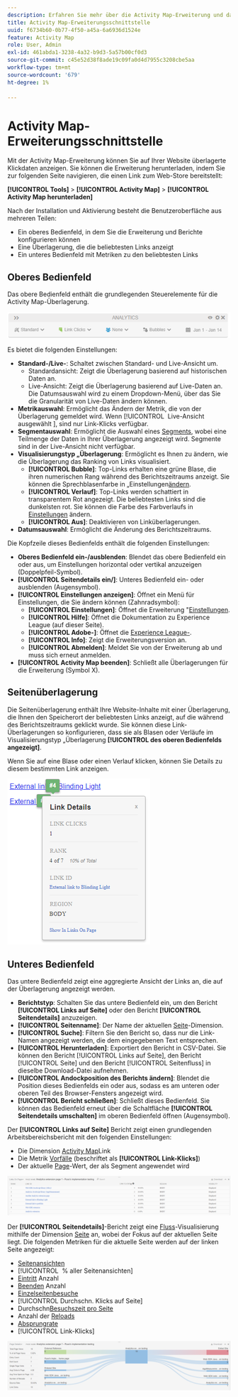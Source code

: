 ```yaml
---
description: Erfahren Sie mehr über die Activity Map-Erweiterung und das Navigieren in ihrer Benutzeroberfläche.
title: Activity Map-Erweiterungsschnittstelle
uuid: f6734b60-0b77-4f50-a45a-6a6936d1524e
feature: Activity Map
role: User, Admin
exl-id: 461abda1-3238-4a32-b9d3-5a57b00cf0d3
source-git-commit: c45e52d38f8ade19c09fa0d4d7955c3208cbe5aa
workflow-type: tm+mt
source-wordcount: '679'
ht-degree: 1%

---
```


# Activity Map-Erweiterungsschnittstelle

Mit der Activity Map-Erweiterung können Sie auf Ihrer Website überlagerte Klickdaten anzeigen. Sie können die Erweiterung herunterladen, indem Sie zur folgenden Seite navigieren, die einen Link zum Web-Store bereitstellt:

**[!UICONTROL Tools]** > **[!UICONTROL Activity Map]** > **[!UICONTROL Activity Map herunterladen]**

Nach der Installation und Aktivierung besteht die Benutzeroberfläche aus mehreren Teilen:

* Ein oberes Bedienfeld, in dem Sie die Erweiterung und Berichte konfigurieren können
* Eine Überlagerung, die die beliebtesten Links anzeigt
* Ein unteres Bedienfeld mit Metriken zu den beliebtesten Links

## Oberes Bedienfeld

Das obere Bedienfeld enthält die grundlegenden Steuerelemente für die Activity Map-Überlagerung.

![Überlagerung](../assets/overlay.png)

Es bietet die folgenden Einstellungen:

* **Standard-/Live-**: Schaltet zwischen Standard- und Live-Ansicht um.
   * Standardansicht: Zeigt die Überlagerung basierend auf historischen Daten an.
   * Live-Ansicht: Zeigt die Überlagerung basierend auf Live-Daten an. Die Datumsauswahl wird zu einem Dropdown-Menü, über das Sie die Granularität von Live-Daten ändern können.
* **Metrikauswahl**: Ermöglicht das Ändern der Metrik, die von der Überlagerung gemeldet wird. Wenn [!UICONTROL &#x200B; Live-Ansicht ausgewählt &#x200B;], sind nur Link-Klicks verfügbar.
* **Segmentauswahl**: Ermöglicht die Auswahl eines [Segments](/help/components/segmentation/seg-overview.md), wobei eine Teilmenge der Daten in Ihrer Überlagerung angezeigt wird. Segmente sind in der Live-Ansicht nicht verfügbar.
* **Visualisierungstyp „Überlagerung**: Ermöglicht es Ihnen zu ändern, wie die Überlagerung das Ranking von Links visualisiert.
   * **[!UICONTROL Bubble]**: Top-Links erhalten eine grüne Blase, die ihren numerischen Rang während des Berichtszeitraums anzeigt. Sie können die Sprechblasenfarbe in „Einstellungen[&#x200B; ändern](settings.md).
   * **[!UICONTROL Verlauf]**: Top-Links werden schattiert in transparentem Rot angezeigt. Die beliebtesten Links sind die dunkelsten rot. Sie können die Farbe des Farbverlaufs in [Einstellungen](settings.md) ändern.
   * **[!UICONTROL Aus]**: Deaktivieren von Linküberlagerungen.
* **Datumsauswahl**: Ermöglicht die Änderung des Berichtszeitraums.

Die Kopfzeile dieses Bedienfelds enthält die folgenden Einstellungen:

* **Oberes Bedienfeld ein-/ausblenden**: Blendet das obere Bedienfeld ein oder aus, um Einstellungen horizontal oder vertikal anzuzeigen (Doppelpfeil-Symbol).
* **[!UICONTROL Seitendetails ein/]**: Unteres Bedienfeld ein- oder ausblenden (Augensymbol).
* **[!UICONTROL Einstellungen anzeigen]**: Öffnet ein Menü für Einstellungen, die Sie ändern können (Zahnradsymbol):
   * **[!UICONTROL Einstellungen]**: Öffnet die Erweiterung &quot;[Einstellungen](settings.md).
   * **[!UICONTROL Hilfe]**: Öffnet die Dokumentation zu Experience League (auf dieser Seite).
   * **[!UICONTROL Adobe-]**: Öffnet die [Experience League-](https://experienceleaguecommunities.adobe.com/?profile.language=de).
   * **[!UICONTROL Info]**: Zeigt die Erweiterungsversion an.
   * **[!UICONTROL Abmelden]**: Meldet Sie von der Erweiterung ab und muss sich erneut anmelden.
* **[!UICONTROL Activity Map beenden]**: Schließt alle Überlagerungen für die Erweiterung (Symbol X).

## Seitenüberlagerung

Die Seitenüberlagerung enthält Ihre Website-Inhalte mit einer Überlagerung, die Ihnen den Speicherort der beliebtesten Links anzeigt, auf die während des Berichtszeitraums geklickt wurde. Sie können diese Link-Überlagerungen so konfigurieren, dass sie als Blasen oder Verläufe im Visualisierungstyp „Überlagerung **[!UICONTROL des oberen Bedienfelds angezeigt]**.

Wenn Sie auf eine Blase oder einen Verlauf klicken, können Sie Details zu diesem bestimmten Link anzeigen.

![Link-Blase](../assets/link-bubble.png)

## Unteres Bedienfeld

Das untere Bedienfeld zeigt eine aggregierte Ansicht der Links an, die auf der Überlagerung angezeigt werden.

* **Berichtstyp**: Schalten Sie das untere Bedienfeld ein, um den Bericht **[!UICONTROL Links auf Seite]** oder den Bericht **[!UICONTROL Seitendetails]** anzuzeigen.
* **[!UICONTROL Seitenname]**: Der Name der aktuellen [Seite](/help/components/dimensions/page.md)-Dimension.
* **[!UICONTROL Suche]**: Filtern Sie den Bericht so, dass nur die Link-Namen angezeigt werden, die dem eingegebenen Text entsprechen.
* **[!UICONTROL Herunterladen]**: Exportiert den Bericht in CSV-Datei. Sie können den Bericht [!UICONTROL Links auf Seite], den Bericht [!UICONTROL Seite] und den Bericht [!UICONTROL Seitenfluss] in dieselbe Download-Datei aufnehmen.
* **[!UICONTROL Andockposition des Berichts ändern]**: Blendet die Position dieses Bedienfelds ein oder aus, sodass es am unteren oder oberen Teil des Browser-Fensters angezeigt wird.
* **[!UICONTROL Bericht schließen]**: Schließt dieses Bedienfeld. Sie können das Bedienfeld erneut über die Schaltfläche **[!UICONTROL Seitendetails umschalten]** im oberen Bedienfeld öffnen (Augensymbol).

Der **[!UICONTROL Links auf Seite]** Bericht zeigt einen grundlegenden Arbeitsbereichsbericht mit den folgenden Einstellungen:

* Die Dimension [Activity Map](/help/components/dimensions/activity-map-link.md)Link
* Die Metrik [Vorfälle](/help/components/metrics/occurrences.md) (beschriftet als **[!UICONTROL Link-Klicks]**)
* Der aktuelle [Page](/help/components/dimensions/page.md)-Wert, der als Segment angewendet wird

![Links im Seitenbedienfeld](../assets/links-on-page.png)

Der **[!UICONTROL Seitendetails]**-Bericht zeigt eine [Fluss](/help/analyze/analysis-workspace/visualizations/c-flow/flow.md)-Visualisierung mithilfe der Dimension [Seite](/help/components/dimensions/page.md) an, wobei der Fokus auf der aktuellen Seite liegt. Die folgenden Metriken für die aktuelle Seite werden auf der linken Seite angezeigt:

* [Seitenansichten](/help/components/metrics/page-views.md)
* [!UICONTROL &#x200B; % aller Seitenansichten]
* [Eintritt](/help/components/metrics/entries.md) Anzahl
* [Beenden](/help/components/metrics/exits.md) Anzahl
* [Einzelseitenbesuche](/help/components/metrics/single-page-visits.md)
* [!UICONTROL Durchschn. Klicks auf Seite]
* Durchschn[Besuchszeit pro Seite](/help/components/metrics/time-spent.md)
* Anzahl der [Reloads](/help/components/metrics/reloads.md)
* [Absprungrate](/help/components/metrics/bounce-rate.md)
* [!UICONTROL Link-Klicks]

![Seitendetails](../assets/page-details.png)
